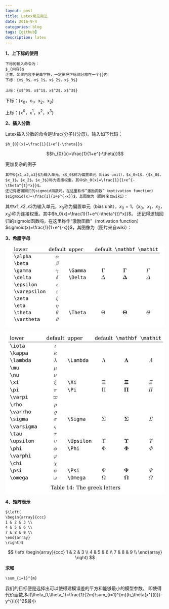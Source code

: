 ```yaml
---
layout: post
title: Latex常见用法 
date: 2016-9-4
categories: blog
tags: [github]
description: latex 
---
```


**1、上下标的使用**    

```
下标的输入命令为：
$_{内容}$
注意，如果内容不是单字符，一定要把下标部分放在一个{}内     
下标：{x$_0$，x$_1$，x$_2$，x$_3$}

上标：{x$^0$，x$^1$，x$^2$，x$^3$}

```

下标：{x$_0$，x$_1$，x$_2$，x$_3$}

上标：{x$^0$，x$^1$，x$^2$，x$^3$}


**2、插入分数**  

Latex插入分数的命令是\frac{分子}{分母}。输入如下代码：

```
$h_{0}(x)=\frac{1}{1+e^{-\theta}}$
```

$$h_{0}(x)=\frac{1}{1+e^{-\theta}}$$


更加复杂的例子    

```
其中${x1,x2,x3}$为输入单元，x$_0$称为偏置单元（bias unit），$x_0=1$，{$x_0$，$x_1$，$x_2$，$x_3$}称为连接权重。其中$h_0(x)=\frac{1}{1+e^{-\theta^{t}*x}}$。 
还记得逻辑回归的sigmoid函数吗，在这里称作“激励函数”（motivation function）$sigmoid(x)=\frac{1}{1+e^{-x}}$，其图像为（图片来自wiki）：
```

其中${x1,x2,x3}$为输入单元，x$_0$称为偏置单元（bias unit），$x_0=1$，{$x_0$，$x_1$，$x_2$，$x_3$}称为连接权重。其中$h_0(x)=\frac{1}{1+e^{-\theta^{t}*x}}$。 
还记得逻辑回归的sigmoid函数吗，在这里称作“激励函数”（motivation function）$sigmoid(x)=\frac{1}{1+e^{-x}}$，其图像为（图片来自wiki）：

**3、希腊字母**   

![](https://raw.githubusercontent.com/whuhan2013/ImageRepertory/master/python/p2.jpg)

![](https://raw.githubusercontent.com/whuhan2013/ImageRepertory/master/python/p3.jpg)


**4、矩阵表示** 

```
$\left(
\begin{array}{ccc}
1 & 2 & 3 \\
4 & 5 & 6 \\
7 & 8 & 9 \\
\end{array}
\right)$
```

$$
\left(
\begin{array}{ccc}
1 & 2 & 3 \\
4 & 5 & 6 \\
7 & 8 & 9 \\
\end{array}
\right)
$$


**求和**    

```
\sum_{i=1}^{m}
```

我们的目标便是选择出可以使得建模误差的平方和能够最小的模型参数。 即使得代价函数,$J(\theta_0,\theta_1)=\frac{1}{2m}\sum_{i=1}^{m}(h_\theta(x^{(i)})-y^{(i)})^2$最小   





